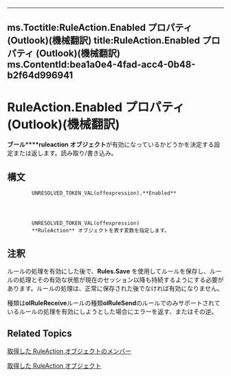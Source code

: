 

---
ms.Toctitle:RuleAction.Enabled プロパティ (Outlook)(機械翻訳)
title:RuleAction.Enabled プロパティ (Outlook)(機械翻訳)
ms.ContentId:bea1a0e4-4fad-acc4-0b48-b2f64d996941
---
# RuleAction.Enabled プロパティ (Outlook)(機械翻訳)




**ブール****ruleaction オブジェクト**が有効になっているかどうかを決定する設定または返します。読み取り/書き込み。

## 構文

            UNRESOLVED_TOKEN_VAL(offexpression).**Enabled**




            UNRESOLVED_TOKEN_VAL(offexpression)
            **RuleAction** オブジェクトを表す変数を指定します。



## 注釈
ルールの処理を有効にした後で、**Rules.Save** を使用してルールを保存し、ルールの処理とその有効な状態が現在のセッション以降も持続するようにする必要があります。ルールの処理は、正常に保存された後でなければ有効になりません。



種類は**olRuleReceive**ルールの種類**olRuleSend**のルールでのみサポートされているルールの処理を有効にしようとした場合にエラーを返す、またはその逆。



## Related Topics

[取得した RuleAction オブジェクトのメンバー](149a3484-1120-bfea-fbbe-884996c0799b.md)

[取得した RuleAction オブジェクト](6451788f-e5ed-239c-a34d-b564b52d8955.md)




